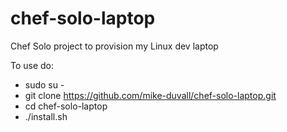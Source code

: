chef-solo-laptop
================

Chef Solo project to provision my Linux dev laptop

To use do:

* sudo su -
* git clone https://github.com/mike-duvall/chef-solo-laptop.git
* cd chef-solo-laptop
* ./install.sh





